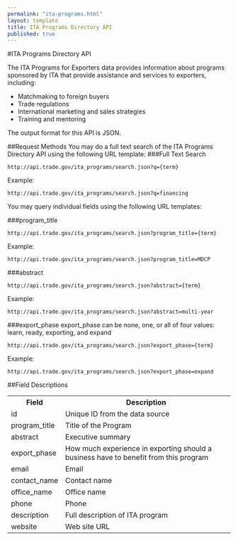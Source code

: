 ```yaml
---
permalink: "ita-programs.html"
layout: template
title: ITA Programs Directory API
published: true
---
```


#ITA Programs Directory API

The ITA Programs for Exporters data provides information about programs sponsored by ITA that provide assistance and services to exporters, including:

* Matchmaking to foreign buyers
* Trade regulations
* International marketing and sales strategies
* Training and mentoring

The output format for this API is JSON.

##Request Methods
You may do a full text search of the ITA Programs Directory API using the following URL template:
###Full Text Search

    http://api.trade.gov/ita_programs/search.json?q={term}

Example:

    http://api.trade.gov/ita_programs/search.json?q=financing

You may query individual fields using the following URL templates:

###program_title

    http://api.trade.gov/ita_programs/search.json?program_title={term}

Example:

    http://api.trade.gov/ita_programs/search.json?program_title=MDCP

###abstract

    http://api.trade.gov/ita_programs/search.json?abstract={term}

Example:

    http://api.trade.gov/ita_programs/search.json?abstract=multi-year

###export_phase
export_phase can be none, one, or all of four values:  learn, ready, exporting, and expand

    http://api.trade.gov/ita_programs/search.json?export_phase={term}

Example:

    http://api.trade.gov/ita_programs/search.json?export_phase=expand


##Field Descriptions
<table border="0">
<tr>
<th>Field</th>
<th>Description</th>
</tr>

<tr>
<td>id</td>
<td>Unique ID from the data source</td>
</tr>

<tr>
<td>program_title</td>
<td>Title of the Program</td>
</tr>

<tr>
<td>abstract</td>
<td>Executive summary</td>
</tr>

<tr>
<td>export_phase</td>
<td>How much experience in exporting should a business have to benefit from this program</td>
</tr>

<tr>
<td>email</td>
<td>Email</td>
</tr>

<tr>
<td>contact_name</td>
<td>Contact name</td>
</tr>

<tr>
<td>office_name</td>
<td>Office name</td>
</tr>

<tr>
<td>phone</td>
<td>Phone</td>
</tr>

<tr>
<td>description</td>
<td>Full description of ITA program</td>
</tr>

<tr>
<td>website</td>
<td>Web site URL</td>
</tr>

</table>